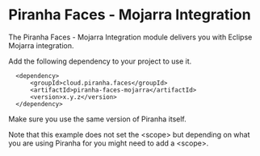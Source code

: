 
# Piranha Faces - Mojarra Integration

The Piranha Faces - Mojarra Integration module delivers you with Eclipse
Mojarra integration.

Add the following dependency to your project to use it.

      <dependency>
          <groupId>cloud.piranha.faces</groupId>
          <artifactId>piranha-faces-mojarra</artifactId>
          <version>x.y.z</version>
      </dependency>

Make sure you use the same version of Piranha itself.

Note that this example does not set the &lt;scope&gt; but depending on what you
are using Piranha for you might need to add a &lt;scope&gt;.
